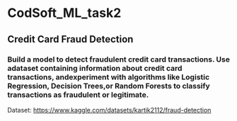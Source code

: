 # CodSoft_ML_task2
## Credit Card Fraud Detection
### Build a model to detect fraudulent credit card transactions. Use adataset containing information about credit card transactions, andexperiment with algorithms like Logistic Regression, Decision Trees,or Random Forests to classify transactions as fraudulent or legitimate.


Dataset: https://www.kaggle.com/datasets/kartik2112/fraud-detection

